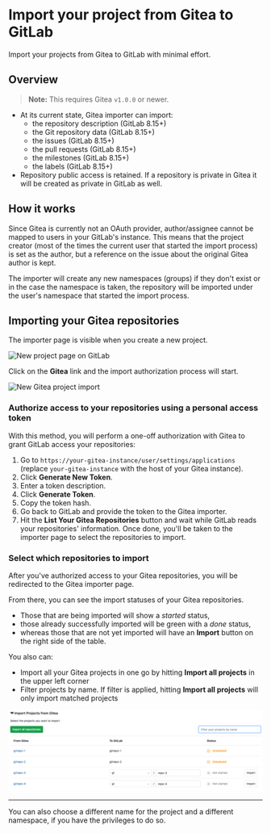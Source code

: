 # Import your project from Gitea to GitLab

Import your projects from Gitea to GitLab with minimal effort.

## Overview

>**Note:**
This requires Gitea `v1.0.0` or newer.

- At its current state, Gitea importer can import:
  - the repository description (GitLab 8.15+)
  - the Git repository data (GitLab 8.15+)
  - the issues (GitLab 8.15+)
  - the pull requests (GitLab 8.15+)
  - the milestones (GitLab 8.15+)
  - the labels (GitLab 8.15+)
- Repository public access is retained. If a repository is private in Gitea
  it will be created as private in GitLab as well.

## How it works

Since Gitea is currently not an OAuth provider, author/assignee cannot be mapped
to users in your GitLab's instance. This means that the project creator (most of
the times the current user that started the import process) is set as the author,
but a reference on the issue about the original Gitea author is kept.

The importer will create any new namespaces (groups) if they don't exist or in
the case the namespace is taken, the repository will be imported under the user's
namespace that started the import process.

## Importing your Gitea repositories

The importer page is visible when you create a new project.

![New project page on GitLab](img/import_projects_from_new_project_page.png)

Click on the **Gitea** link and the import authorization process will start.

![New Gitea project import](img/import_projects_from_gitea_new_import.png)

### Authorize access to your repositories using a personal access token

With this method, you will perform a one-off authorization with Gitea to grant
GitLab access your repositories:

1. Go to `https://your-gitea-instance/user/settings/applications` (replace
   `your-gitea-instance` with the host of your Gitea instance).
1. Click **Generate New Token**.
1. Enter a token description.
1. Click **Generate Token**.
1. Copy the token hash.
1. Go back to GitLab and provide the token to the Gitea importer.
1. Hit the **List Your Gitea Repositories** button and wait while GitLab reads
   your repositories' information. Once done, you'll be taken to the importer
   page to select the repositories to import.

### Select which repositories to import

After you've authorized access to your Gitea repositories, you will be
redirected to the Gitea importer page.

From there, you can see the import statuses of your Gitea repositories.

- Those that are being imported will show a _started_ status,
- those already successfully imported will be green with a _done_ status,
- whereas those that are not yet imported will have an **Import** button on the
  right side of the table.

You also can:

- Import all your Gitea projects in one go by hitting **Import all projects** in
  the upper left corner
- Filter projects by name. If filter is applied, hitting **Import all projects**
  will only import matched projects

![Gitea importer page](img/import_projects_from_gitea_importer_v12_3.png)

---

You can also choose a different name for the project and a different namespace,
if you have the privileges to do so.
